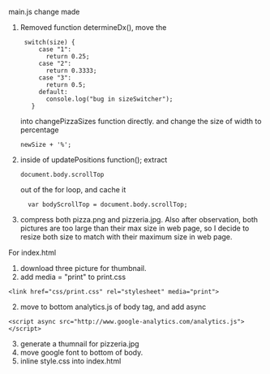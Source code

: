 main.js
change made
1. Removed function determineDx(), move the  
   ``` 
    switch(size) {
        case "1":
          return 0.25;
        case "2":
          return 0.3333;
        case "3":
          return 0.5;
        default:
          console.log("bug in sizeSwitcher");
      }
    ```
    into changePizzaSizes function directly. and change the size of width to percentage 
    ```
    newSize + '%';
    ```
        
2. inside of updatePositions function(); extract 
    ```
    document.body.scrollTop     
    ```
    out of the for loop, and cache it 
    ```
      var bodyScrollTop = document.body.scrollTop;
    ```  
3. compress both pizza.png and pizzeria.jpg. Also after observation, both pictures are too large than their max size in web page, so I decide to resize both size to match with their maximum size in web page.

For index.html
1. download three picture for thumbnail.
2. add media = "print" to print.css
```
<link href="css/print.css" rel="stylesheet" media="print">
```
2. move to bottom analytics.js of body tag, and add async
```
<script async src="http://www.google-analytics.com/analytics.js"></script>
```
3. generate a thumnail for pizzeria.jpg
4. move google font to bottom of body.
5. inline style.css into index.html